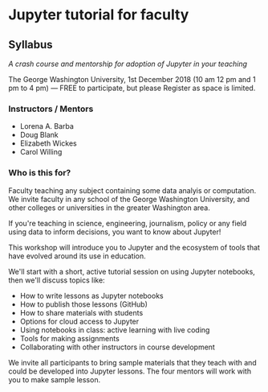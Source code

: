 # Jupyter tutorial for faculty
## Syllabus

_A crash course and mentorship for adoption of Jupyter in your teaching_

The George Washington University, 1st December 2018 (10 am 12 pm and 1 pm to 4 pm) — FREE to participate, but please Register as space is limited.

### Instructors / Mentors

* Lorena A. Barba
* Doug Blank
* Elizabeth Wickes
* Carol Willing

### Who is this for?

Faculty teaching any subject containing some data analyis or computation. We invite faculty in any school of the George Washington University, and other colleges or universities in the greater Washington area.

If you're teaching in science, engineering, journalism, policy or any field using data to inform decisions, you want to know about Jupyter!

This workshop will introduce you to Jupyter and the ecosystem of tools that have evolved around its use in education.

We'll start with a short, active tutorial session on using Jupyter notebooks, then we'll discuss topics like:

* How to write lessons as Jupyter notebooks
* How to publish those lessons (GitHub)
* How to share materials with students
* Options for cloud access to Jupyter
* Using notebooks in class: active learning with live coding
* Tools for making assignments
* Collaborating with other instructors in course development

We invite all participants to bring sample materials that they teach with and could be developed into Jupyter lessons. The four mentors will work with you to make sample lesson.